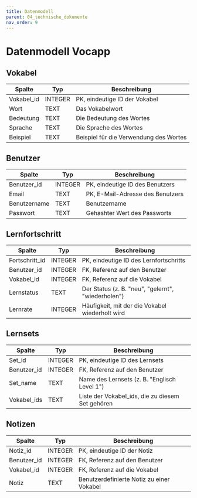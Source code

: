```yaml
---
title: Datenmodell
parent: 04_technische_dokumente
nav_order: 9
---
```


# Datenmodell Vocapp

<!-- Das sind erstmal nur Ideen, am Ende wird viel entfernt -->

## Vokabel

| Spalte         | Typ     | Beschreibung                           |
|----------------|---------|----------------------------------------|
| Vokabel_id     | INTEGER | PK, eindeutige ID der Vokabel         |
| Wort           | TEXT    | Das Vokabelwort                       |
| Bedeutung      | TEXT    | Die Bedeutung des Wortes              |
| Sprache        | TEXT    | Die Sprache des Wortes                |
| Beispiel       | TEXT    | Beispiel für die Verwendung des Wortes |

## Benutzer

| Spalte         | Typ     | Beschreibung                           |
|----------------|---------|----------------------------------------|
| Benutzer_id    | INTEGER | PK, eindeutige ID des Benutzers       |
| Email          | TEXT    | PK, E-Mail-Adresse des Benutzers      |
| Benutzername   | TEXT    | Benutzername                          |
| Passwort       | TEXT    | Gehashter Wert des Passworts          |

## Lernfortschritt

| Spalte         | Typ     | Beschreibung                           |
|----------------|---------|----------------------------------------|
| Fortschritt_id | INTEGER | PK, eindeutige ID des Lernfortschritts|
| Benutzer_id    | INTEGER | FK, Referenz auf den Benutzer         |
| Vokabel_id     | INTEGER | FK, Referenz auf die Vokabel          |
| Lernstatus     | TEXT    | Der Status (z. B. "neu", "gelernt", "wiederholen") |
| Lernrate       | INTEGER | Häufigkeit, mit der die Vokabel wiederholt wird |

## Lernsets

| Spalte         | Typ     | Beschreibung                           |
|----------------|---------|----------------------------------------|
| Set_id         | INTEGER | PK, eindeutige ID des Lernsets        |
| Benutzer_id    | INTEGER | FK, Referenz auf den Benutzer         |
| Set_name       | TEXT    | Name des Lernsets (z. B. "Englisch Level 1") |
| Vokabel_ids    | TEXT    | Liste der Vokabel_ids, die zu diesem Set gehören |

## Notizen

| Spalte         | Typ     | Beschreibung                           |
|----------------|---------|----------------------------------------|
| Notiz_id       | INTEGER | PK, eindeutige ID der Notiz           |
| Benutzer_id    | INTEGER | FK, Referenz auf den Benutzer         |
| Vokabel_id     | INTEGER | FK, Referenz auf die Vokabel          |
| Notiz          | TEXT    | Benutzerdefinierte Notiz zu einer Vokabel |
